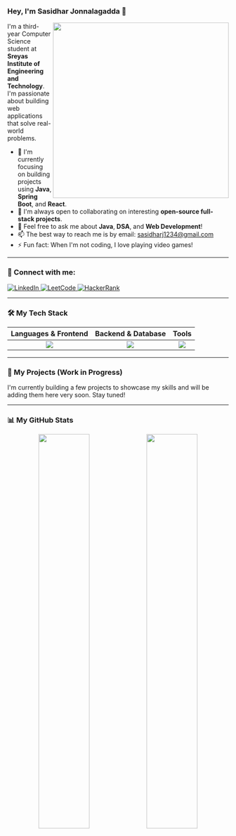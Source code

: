 ### Hey, I'm Sasidhar Jonnalagadda 👋

<a href="https://github.com/SasidharJonnalagadda">
  <img align="right" width="400" src="https://github-readme-stats.vercel.app/api?username=SasidharJonnalagadda&show_icons=true&theme=dracula&hide_border=true&count_private=true" />
</a>

I'm a third-year Computer Science student at **Sreyas Institute of Engineering and Technology**. I'm passionate about building web applications that solve real-world problems.

- 🌱 I'm currently focusing on building projects using **Java**, **Spring Boot**, and **React**.
- 👯 I'm always open to collaborating on interesting **open-source full-stack projects**.
- 💬 Feel free to ask me about **Java**, **DSA**, and **Web Development**!
- 📫 The best way to reach me is by email: [sasidharj1234@gmail.com](mailto:sasidharj1234@gmail.com)
- ⚡ Fun fact: When I'm not coding, I love playing video games!

---

### 🔗 Connect with me:

<p>
  <a href="https://www.linkedin.com/in/sasidharjonnalagadda/" target="_blank">
    <img src="https://img.shields.io/badge/LinkedIn-0077B5?style=for-the-badge&logo=linkedin&logoColor=white" alt="LinkedIn"/>
  </a>
  <a href="https://leetcode.com/u/sasidharj1234/" target="_blank">
    <img src="https://img.shields.io/badge/LeetCode-FFA116?style=for-the-badge&logo=leetcode&logoColor=black" alt="LeetCode"/>
  </a>
  <a href="https://www.hackerrank.com/profile/sasidharj1234" target="_blank">
    <img src="https://img.shields.io/badge/HackerRank-2EC866?style=for-the-badge&logo=hackerrank&logoColor=white" alt="HackerRank"/>
  </a>
</p>

---

### 🛠️ My Tech Stack

| Languages & Frontend | Backend & Database | Tools |
| :---: | :---: | :---: |
| <img src="https://skillicons.dev/icons?i=java,python,js,html,css,react" /> | <img src="https://skillicons.dev/icons?i=spring,postgresql" /> | <img src="https://skillicons.dev/icons?i=git,docker" /> |

---

### 🚀 My Projects (Work in Progress)

I'm currently building a few projects to showcase my skills and will be adding them here very soon. Stay tuned!

---

### 📊 My GitHub Stats

<p align="center">
  <img width="48%" src="https://github-readme-stats.vercel.app/api/top-langs/?username=SasidharJonnalagadda&layout=compact&theme=dracula&hide_border=true" />
  <img width="48%" src="https://github-readme-streak-stats.herokuapp.com/?user=SasidharJonnalagadda&theme=dracula&hide_border=true" />
</p>
